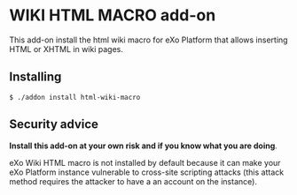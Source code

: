 # WIKI HTML MACRO add-on

This add-on install the html wiki macro for eXo Platform that allows inserting HTML or XHTML in wiki pages.

## Installing

```
$ ./addon install html-wiki-macro
```

## Security advice

**Install this add-on at your own risk and if you know what you are doing**.

eXo Wiki HTML macro is not installed by default because it can make your eXo Platform instance vulnerable to cross-site scripting attacks (this attack method requires the attacker to have a an account on the instance). 

